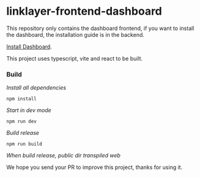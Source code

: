 # linklayer-frontend-dashboard
This repository only contains the dashboard frontend, if you want to install the dashboard, the installation guide is in the backend.


[Install Dashboard](https://github.com/NewToolsWorks/linklayer-backend-dashboard).

This project uses typescript, vite and react to be built.

### Build

_Install all dependencies_

```console
npm install
```

_Start in dev mode_

```console
npm run dev
```

_Build release_

```console
npm run build
```

_When build release, public dir transpiled web_


We hope you send your PR to improve this project, thanks for using it.
